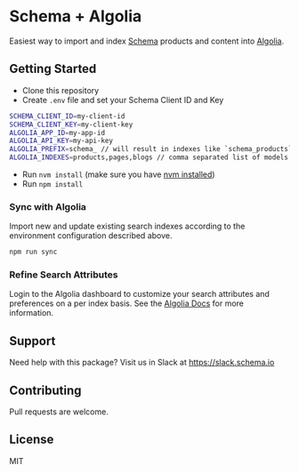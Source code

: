 # Schema + Algolia

Easiest way to import and index [Schema](https://schema.io) products and content into [Algolia](https://www.algolia.com).

## Getting Started

- Clone this repository
- Create `.env` file and set your Schema Client ID and Key
```bash
SCHEMA_CLIENT_ID=my-client-id
SCHEMA_CLIENT_KEY=my-client-key
ALGOLIA_APP_ID=my-app-id
ALGOLIA_API_KEY=my-api-key
ALGOLIA_PREFIX=schema_ // will result in indexes like `schema_products`
ALGOLIA_INDEXES=products,pages,blogs // comma separated list of models to index
```
- Run `nvm install` (make sure you have [nvm installed](https://github.com/creationix/nvm))
- Run `npm install`

### Sync with Algolia

Import new and update existing search indexes according to the environment configuration described above.

```bash
npm run sync
```

### Refine Search Attributes

Login to the Algolia dashboard to customize your search attributes and preferences on a per index basis. See the [Algolia Docs](https://www.algolia.com/doc) for more information.

## Support

Need help with this package? Visit us in Slack at https://slack.schema.io

## Contributing

Pull requests are welcome.

## License

MIT
